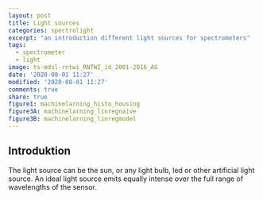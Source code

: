 ```yaml
---
layout: post
title: Light sources
categories: spectrolight
excerpt: "an introduction different light sources for spectrometers"
tags:
  - spectrometer
  - light
image: ts-mdsl-rntwi_RNTWI_id_2001-2016_AS
date: '2020-08-01 11:27'
modified: '2020-08-01 11:27'
comments: true
share: true
figure1: machinelarning_histo_housing
figure3A: machinelarning_linregnaive
figure3B: machinelarning_linregmodel
---
```


## Introduktion

The light source can be the sun, or any light bulb, led or other artificial light source. An ideal light source emits equally intense over the full range of wavelengths of the sensor.
